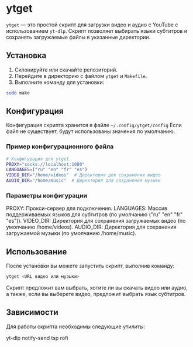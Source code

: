 # ytget

`ytget` — это простой скрипт для загрузки видео и аудио с YouTube с использованием `yt-dlp`. Скрипт позволяет выбирать языки субтитров и сохранять загружаемые файлы в указанные директории.

## Установка

1. Склонируйте или скачайте репозиторий.
2. Перейдите в директорию с файлом `ytget` и `Makefile`.
3. Выполните команду для установки:

```bash
sudo make
```

## Конфигурация
Конфигурация скрипта хранится в файле `~/.config/ytget/config` 
Если файл не существует, будут использованы значения по умолчанию.

### Пример конфигурационного файла

```bash
# Конфигурация для ytget
PROXY="socks://localhost:1080"
LANGUAGES=("ru" "en" "fr" "es")
VIDEO_DIR="/home/videos"  # Директория для сохранения видео
AUDIO_DIR="/home/music"  # Директория для сохранения музыки
```

### Параметры конфигурации
PROXY: Прокси-сервер для подключения.
LANGUAGES: Массив поддерживаемых языков для субтитров (по умолчанию ("ru" "en" "fr" "es")).
VIDEO_DIR: Директория для сохранения загружаемых видео (по умолчанию /home/videos).
AUDIO_DIR: Директория для сохранения загружаемой музыки (по умолчанию /home/music).

## Использование
После установки вы можете запустить скрипт, выполнив команду:

```bash
ytget <URL видео или музыки>
```

Скрипт предложит вам выбрать, хотите ли вы скачать видео или аудио, а также, если вы выберете видео, предложит выбрать язык субтитров.

## Зависимости
Для работы скрипта необходимы следующие утилиты:

yt-dlp
notify-send
tsp
rofi
